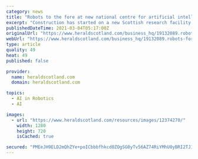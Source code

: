 ```yaml
---
category: news
title: "Robots to the fore at new national centre for artificial intelligence in Scotland"
excerpt: "Construction has started on a new Scottish research facility to drive early-stage product development in the fields of robotics and artificial intelligence. The National Robotarium on the Edinburgh campus of Heriot-Watt University is scheduled to open in the spring of next year,"
publishedDateTime: 2021-03-04T05:17:00Z
originalUrl: "https://www.heraldscotland.com/business_hq/19132089.robots-fore-new-national-centre-artificial-intelligence-scotland/"
webUrl: "https://www.heraldscotland.com/business_hq/19132089.robots-fore-new-national-centre-artificial-intelligence-scotland/"
type: article
quality: 49
heat: 49
published: false

provider:
  name: heraldscotland.com
  domain: heraldscotland.com

topics:
  - AI in Robotics
  - AI

images:
  - url: "https://www.heraldscotland.com/resources/images/12374270/"
    width: 1280
    height: 720
    isCached: true

secured: "PMEeJH9ELD2mQhZYe+poICbbbfhkcd0ZOgSG0yTv56AZ74RiYMhU0yBRI2TJ11Ra3I8eAufLTEcwjy9tJSOpnDwQ01/S39+s+U6AkqyYlihExzY1i6CiCQKFbNU1dqgUnWA04eQUoTk5y46/a5NJoexwP4dtfITT7p6BWLS0LXssWz24baVzf1xWVJkmd9cIcIjD8RcszqcEvao+DctTaxSLK4B8az1UyaU12svtePhdwY7+lBjWvwVaMmEyqj1VYcDp+32lWPkaGxvra7m4fcRPpGKdbWOhVyWPhCRZGeHhVdD3Gz4MAmipGgVvSWyMyIAMA5OfN6k63TpnDRKavOXFRYSPixvy3dj1tOFvhy4=;GM1IXhhCxoFZ0GSfQN5TsQ=="
---
```


